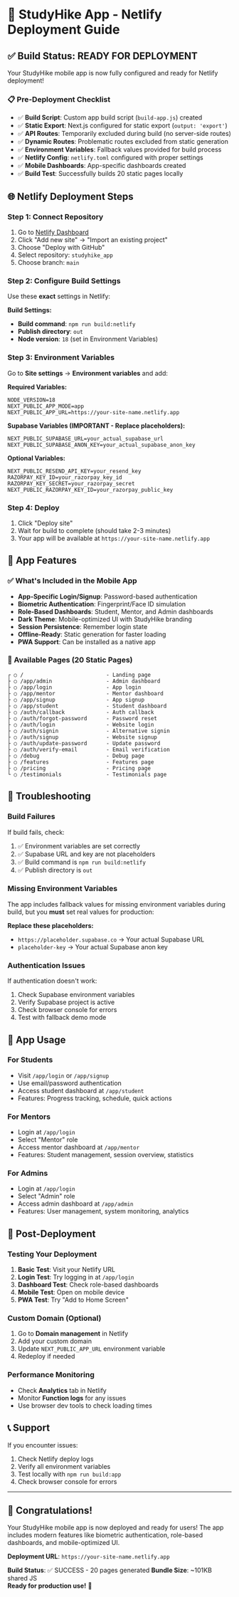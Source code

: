 # 🚀 StudyHike App - Netlify Deployment Guide

## ✅ Build Status: READY FOR DEPLOYMENT

Your StudyHike mobile app is now fully configured and ready for Netlify deployment! 

### 📋 Pre-Deployment Checklist

- ✅ **Build Script**: Custom app build script (`build-app.js`) created
- ✅ **Static Export**: Next.js configured for static export (`output: 'export'`)
- ✅ **API Routes**: Temporarily excluded during build (no server-side routes)
- ✅ **Dynamic Routes**: Problematic routes excluded from static generation
- ✅ **Environment Variables**: Fallback values provided for build process
- ✅ **Netlify Config**: `netlify.toml` configured with proper settings
- ✅ **Mobile Dashboards**: App-specific dashboards created
- ✅ **Build Test**: Successfully builds 20 static pages locally

## 🌐 Netlify Deployment Steps

### Step 1: Connect Repository
1. Go to [Netlify Dashboard](https://app.netlify.com/)
2. Click "Add new site" → "Import an existing project"
3. Choose "Deploy with GitHub"
4. Select repository: `studyhike_app`
5. Choose branch: `main`

### Step 2: Configure Build Settings
Use these **exact** settings in Netlify:

**Build Settings:**
- **Build command**: `npm run build:netlify`
- **Publish directory**: `out`
- **Node version**: `18` (set in Environment Variables)

### Step 3: Environment Variables
Go to **Site settings** → **Environment variables** and add:

**Required Variables:**
```
NODE_VERSION=18
NEXT_PUBLIC_APP_MODE=app
NEXT_PUBLIC_APP_URL=https://your-site-name.netlify.app
```

**Supabase Variables (IMPORTANT - Replace placeholders):**
```
NEXT_PUBLIC_SUPABASE_URL=your_actual_supabase_url
NEXT_PUBLIC_SUPABASE_ANON_KEY=your_actual_supabase_anon_key
```

**Optional Variables:**
```
NEXT_PUBLIC_RESEND_API_KEY=your_resend_key
RAZORPAY_KEY_ID=your_razorpay_key_id
RAZORPAY_KEY_SECRET=your_razorpay_secret
NEXT_PUBLIC_RAZORPAY_KEY_ID=your_razorpay_public_key
```

### Step 4: Deploy
1. Click "Deploy site"
2. Wait for build to complete (should take 2-3 minutes)
3. Your app will be available at `https://your-site-name.netlify.app`

## 📱 App Features

### ✅ What's Included in the Mobile App
- **App-Specific Login/Signup**: Password-based authentication
- **Biometric Authentication**: Fingerprint/Face ID simulation
- **Role-Based Dashboards**: Student, Mentor, and Admin dashboards
- **Dark Theme**: Mobile-optimized UI with StudyHike branding
- **Session Persistence**: Remember login state
- **Offline-Ready**: Static generation for faster loading
- **PWA Support**: Can be installed as a native app

### 📄 Available Pages (20 Static Pages)
```
┌ ○ /                          - Landing page
├ ○ /app/admin                 - Admin dashboard
├ ○ /app/login                 - App login
├ ○ /app/mentor                - Mentor dashboard  
├ ○ /app/signup                - App signup
├ ○ /app/student               - Student dashboard
├ ○ /auth/callback             - Auth callback
├ ○ /auth/forgot-password      - Password reset
├ ○ /auth/login                - Website login
├ ○ /auth/signin               - Alternative signin
├ ○ /auth/signup               - Website signup
├ ○ /auth/update-password      - Update password
├ ○ /auth/verify-email         - Email verification
├ ○ /debug                     - Debug page
├ ○ /features                  - Features page
├ ○ /pricing                   - Pricing page
└ ○ /testimonials              - Testimonials page
```

## 🔧 Troubleshooting

### Build Failures
If build fails, check:
1. ✅ Environment variables are set correctly
2. ✅ Supabase URL and key are not placeholders
3. ✅ Build command is `npm run build:netlify`
4. ✅ Publish directory is `out`

### Missing Environment Variables
The app includes fallback values for missing environment variables during build, but you **must** set real values for production:

**Replace these placeholders:**
- `https://placeholder.supabase.co` → Your actual Supabase URL
- `placeholder-key` → Your actual Supabase anon key

### Authentication Issues
If authentication doesn't work:
1. Check Supabase environment variables
2. Verify Supabase project is active
3. Check browser console for errors
4. Test with fallback demo mode

## 🎯 App Usage

### For Students
- Visit `/app/login` or `/app/signup`
- Use email/password authentication
- Access student dashboard at `/app/student`
- Features: Progress tracking, schedule, quick actions

### For Mentors  
- Login at `/app/login`
- Select "Mentor" role
- Access mentor dashboard at `/app/mentor`
- Features: Student management, session overview, statistics

### For Admins
- Login at `/app/login` 
- Select "Admin" role
- Access admin dashboard at `/app/admin`
- Features: User management, system monitoring, analytics

## 🚀 Post-Deployment

### Testing Your Deployment
1. **Basic Test**: Visit your Netlify URL
2. **Login Test**: Try logging in at `/app/login`
3. **Dashboard Test**: Check role-based dashboards
4. **Mobile Test**: Open on mobile device
5. **PWA Test**: Try "Add to Home Screen"

### Custom Domain (Optional)
1. Go to **Domain management** in Netlify
2. Add your custom domain
3. Update `NEXT_PUBLIC_APP_URL` environment variable
4. Redeploy if needed

### Performance Monitoring
- Check **Analytics** tab in Netlify
- Monitor **Function logs** for any issues
- Use browser dev tools to check loading times

## 📞 Support

If you encounter issues:
1. Check Netlify deploy logs
2. Verify all environment variables
3. Test locally with `npm run build:app`
4. Check browser console for errors

---

## 🎊 Congratulations!

Your StudyHike mobile app is now deployed and ready for users! The app includes modern features like biometric authentication, role-based dashboards, and mobile-optimized UI.

**Deployment URL**: `https://your-site-name.netlify.app`

**Build Status**: ✅ SUCCESS - 20 pages generated
**Bundle Size**: ~101KB shared JS  
**Ready for production use!** 🚀